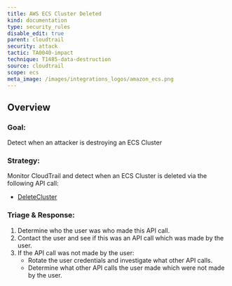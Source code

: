 ```yaml
---
title: AWS ECS Cluster Deleted
kind: documentation
type: security_rules
disable_edit: true
parent: cloudtrail
security: attack
tactic: TA0040-impact
technique: T1485-data-destruction
source: cloudtrail
scope: ecs
meta_image: /images/integrations_logos/amazon_ecs.png
---
```


## Overview

### **Goal:**
Detect when an attacker is destroying an ECS Cluster

### **Strategy:**
Monitor CloudTrail and detect when an ECS Cluster is deleted via the following API call:

* [DeleteCluster][1]

### **Triage & Response:**
1. Determine who the user was who made this API call.
2. Contact the user and see if this was an API call which was made by the user.
3. If the API call was not made by the user:
   * Rotate the user credentials and investigate what other API calls.
   * Determine what other API calls the user made which were not made by the user.

[1]: https://docs.aws.amazon.com/AmazonECS/latest/APIReference/API_DeleteCluster.html
